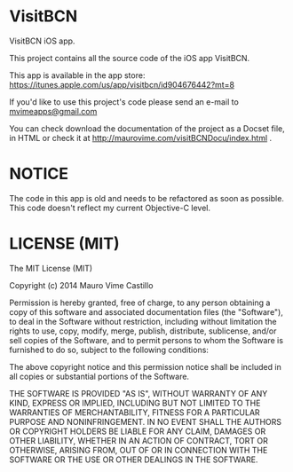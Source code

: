 VisitBCN
========

VisitBCN iOS app.

This project contains all the source code of the iOS app VisitBCN.

This app is available in the app store: https://itunes.apple.com/us/app/visitbcn/id904676442?mt=8

If you'd like to use this project's code please send an e-mail to mvimeapps@gmail.com

You can check download the documentation of the project as a Docset file, in HTML or check it at http://maurovime.com/visitBCNDocu/index.html .

NOTICE
=============

The code in this app is old and needs to be refactored as soon as possible. This code doesn't reflect my current Objective-C level.


LICENSE (MIT)
=============

The MIT License (MIT)

Copyright (c) 2014 Mauro Vime Castillo

Permission is hereby granted, free of charge, to any person obtaining a copy
of this software and associated documentation files (the "Software"), to deal
in the Software without restriction, including without limitation the rights
to use, copy, modify, merge, publish, distribute, sublicense, and/or sell
copies of the Software, and to permit persons to whom the Software is
furnished to do so, subject to the following conditions:

The above copyright notice and this permission notice shall be included in all
copies or substantial portions of the Software.

THE SOFTWARE IS PROVIDED "AS IS", WITHOUT WARRANTY OF ANY KIND, EXPRESS OR
IMPLIED, INCLUDING BUT NOT LIMITED TO THE WARRANTIES OF MERCHANTABILITY,
FITNESS FOR A PARTICULAR PURPOSE AND NONINFRINGEMENT. IN NO EVENT SHALL THE
AUTHORS OR COPYRIGHT HOLDERS BE LIABLE FOR ANY CLAIM, DAMAGES OR OTHER
LIABILITY, WHETHER IN AN ACTION OF CONTRACT, TORT OR OTHERWISE, ARISING FROM,
OUT OF OR IN CONNECTION WITH THE SOFTWARE OR THE USE OR OTHER DEALINGS IN THE
SOFTWARE.
